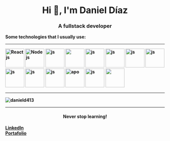 <h1 align="center">Hi 👋, I'm Daniel Díaz</h1>
<h3 align="center">A fullstack developer</h3>
 
<p> <strong> Some technologies that I usually use: <strong>
</p>

<hr/>

<img src="https://ionicframework.com/docs/icons/logo-react-icon.png" alt="React js" height="60"/>
<img src="https://img.icons8.com/fluency/344/node-js.png" alt="Node js" width="60" height="60"/>
<img src="https://img.icons8.com/color/344/vue-js.png" alt="js" height="60"/>
<img src="https://bairesdev.mo.cloudinary.net/blog/2023/06/the-seo-guide-to-angular.png?tx=w_3840,q_auto" height="60" />
<img src="https://cdn-icons-png.flaticon.com/512/5968/5968292.png" alt="js" width="60" height="60"/>
<img src="https://upload.wikimedia.org/wikipedia/commons/thumb/4/4c/Typescript_logo_2020.svg/640px-Typescript_logo_2020.svg.png" alt="js" width="60" height="60"/>
<img src="https://expressjs.com/images/express-facebook-share.png" alt="js"  height="60"/>
<img src="https://i.ytimg.com/vi/Tn6QYliFBcs/maxresdefault.jpg" alt="js" height="60" />
<img src="https://graphql.org/img/og-image.png" alt="js"  height="60"/>
<img src="https://cdn.worldvectorlogo.com/logos/socket-io.svg" alt="js"  height="60"/>
<img src="https://redux.js.org/img/redux-logo-landscape.png" alt="js"  height="60"/>
<img src="https://flaviocopes.com/images/apollo/logo.png" alt="apo" height="60" />
<img src="https://upload.wikimedia.org/wikipedia/commons/3/32/Mongo-db-logo.png" alt="js" height="60" />
<img src="https://miro.medium.com/max/850/1*kCXAQpCAX2PGtWAjVKEUow.jpeg" alt="" height="60" />
<hr />
<p><img align="center" src="https://github-readme-streak-stats.herokuapp.com/?user=danield413&" alt="danield413" /></p>

<hr />

<h4 align="center"> Never stop learning! </h4>

<a href="https://www.linkedin.com/in/danieldiaz413/" target="_blank">LinkedIn</a>
<br />
<a href="https://danieldiaz.vercel.app" target="_blank">Portafolio</a>
                                                                                 

